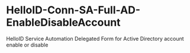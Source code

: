 # HelloID-Conn-SA-Full-AD-EnableDisableAccount
HelloID Service Automation Delegated Form for Active Directory account enable or disable
